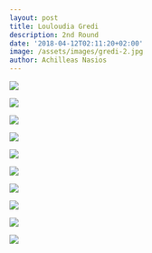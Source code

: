 ```yaml
---
layout: post
title: Louloudia Gredi
description: 2nd Round
date: '2018-04-12T02:11:20+02:00'
image: /assets/images/gredi-2.jpg
author: Achilleas Nasios
---
```

![](/assets/images/gredi-1.jpg)

![](/assets/images/gredi-2.jpg)

![](/assets/images/gredi-3.jpg)

![](/assets/images/gredi-4.jpg)

![](/assets/images/gredi-5.jpg)

![](/assets/images/gredi-6.jpg)

![](/assets/images/gredi-7.jpg)

![](/assets/images/gredi-8.jpg)

![](/assets/images/gredi-9.jpg)

![](/assets/images/gredi-10.jpg)
